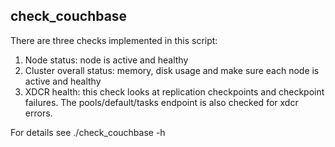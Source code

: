 ## check_couchbase

There are three checks implemented in this script:
1. Node status: node is active and healthy
2. Cluster overall status: memory, disk usage and make sure each node is active and healthy
3. XDCR health: this check looks at replication checkpoints and checkpoint failures. The pools/default/tasks endpoint is also checked for xdcr errors.

For details see ./check_couchbase -h 

